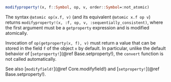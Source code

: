 ```julia
modifyproperty!(x, f::Symbol, op, v, order::Symbol=:not_atomic)
```

The syntax `@atomic op(x.f, v)` (and its equivalent `@atomic x.f op v`) returns `modifyproperty!(x, :f, op, v, :sequentially_consistent)`, where the first argument must be a `getproperty` expression and is modified atomically.

Invocation of `op(getproperty(x, f), v)` must return a value that can be stored in the field `f` of the object `x` by default.  In particular, unlike the default behavior of [`setproperty!`](@ref Base.setproperty!), the `convert` function is not called automatically.

See also [`modifyfield!`](@ref Core.modifyfield!) and [`setproperty!`](@ref Base.setproperty!).
